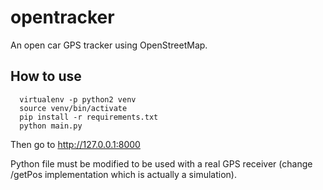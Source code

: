 # opentracker

An open car GPS tracker using OpenStreetMap.

## How to use

```
  virtualenv -p python2 venv
  source venv/bin/activate
  pip install -r requirements.txt
  python main.py
```
Then go to http://127.0.0.1:8000

Python file must be modified to be used with a real GPS receiver (change /getPos implementation which is actually a simulation).
